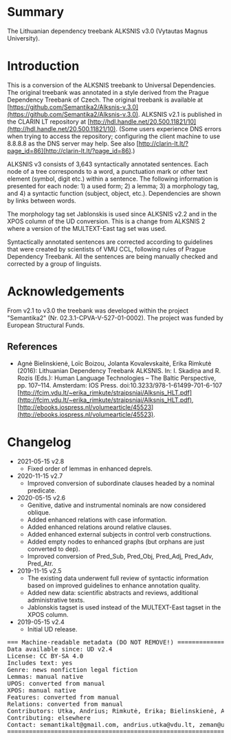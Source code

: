 # Summary

The Lithuanian dependency treebank ALKSNIS v3.0 (Vytautas Magnus University).

# Introduction

This is a conversion of the ALKSNIS treebank to Universal Dependencies.
The original treebank was annotated in a style derived from the Prague Dependency Treebank of Czech.
The original treebank is available at
[https://github.com/Semantika2/Alksnis-v.3.0](https://github.com/Semantika2/Alksnis-v.3.0).
ALKSNIS v2.1 is published in the CLARIN LT repository at
[http://hdl.handle.net/20.500.11821/10](http://hdl.handle.net/20.500.11821/10).
(Some users experience DNS errors when trying to access the repository;
configuring the client machine to use 8.8.8.8 as the DNS server may help.
See also [http://clarin-lt.lt/?page_id=86](http://clarin-lt.lt/?page_id=86).)

ALKSNIS v3 consists of 3,643 syntactically annotated sentences.
Each node of a tree corresponds to a word, a punctuation mark or other text
element (symbol, digit etc.) within a sentence. The following information is
presented for each node: 1) a used form; 2) a lemma; 3) a morphology tag,
and 4) a syntactic function (subject, object, etc.). Dependencies are shown
by links between words.

The morphology tag set Jablonskis is used since ALKSNIS v2.2 and in the XPOS
column of the UD conversion. This is a change from ALKSNIS 2 where a version
of the MULTEXT-East tag set was used.
<!--A version of the MULTEXT-East
(http://nl.ijs.si/ME/V4/msd/html/index.html)
tag set is used in ALKSNIS v2 and in the XPOS column of the UD conversion.-->
Syntactically annotated sentences
are corrected according to guidelines that were created by scientists of
VMU CCL, following rules of Prague Dependency Treebank. All the sentences are
being manually checked and corrected by a group of linguists.

# Acknowledgements

From v2.1 to v3.0 the treebank was developed within the project "Semantika2"
(Nr. 02.3.1-CPVA-V-527-01-0002). The project was funded by European Structural Funds.

## References

* Agnė Bielinskienė, Loïc Boizou, Jolanta Kovalevskaitė, Erika Rimkutė (2016): Lithuanian Dependency Treebank ALKSNIS.
  In: I. Skadiņa and R. Rozis (Eds.): Human Language Technologies – The Baltic Perspective, pp. 107–114. Amsterdam: IOS Press.
  doi:10.3233/978-1-61499-701-6-107
  [http://fcim.vdu.lt/~erika_rimkute/straipsniai/Alksnis_HLT.pdf](http://fcim.vdu.lt/~erika_rimkute/straipsniai/Alksnis_HLT.pdf),
  [http://ebooks.iospress.nl/volumearticle/45523](http://ebooks.iospress.nl/volumearticle/45523).


# Changelog

* 2021-05-15 v2.8
  * Fixed order of lemmas in enhanced deprels.
* 2020-11-15 v2.7
  * Improved conversion of subordinate clauses headed by a nominal predicate.
* 2020-05-15 v2.6
  * Genitive, dative and instrumental nominals are now considered oblique.
  * Added enhanced relations with case information.
  * Added enhanced relations around relative clauses.
  * Added enhanced external subjects in control verb constructions.
  * Added empty nodes to enhanced graphs (but orphans are just converted to dep).
  * Improved conversion of Pred_Sub, Pred_Obj, Pred_Adj, Pred_Adv, Pred_Atr.
* 2019-11-15 v2.5
  * The existing data underwent full review of syntactic information based on improved guidelines to enhance annotation quality.
  * Added new data: scientific abstracts and reviews, additional administrative texts.
  * Jablonskis tagset is used instead of the MULTEXT-East tagset in the XPOS column.
* 2019-05-15 v2.4
  * Initial UD release.


<pre>
=== Machine-readable metadata (DO NOT REMOVE!) ================================
Data available since: UD v2.4
License: CC BY-SA 4.0
Includes text: yes
Genre: news nonfiction legal fiction
Lemmas: manual native
UPOS: converted from manual
XPOS: manual native
Features: converted from manual
Relations: converted from manual
Contributors: Utka, Andrius; Rimkutė, Erika; Bielinskienė, Agnė; Kovalevskaitė, Jolanta; Boizou, Loïc; Aleksandravičiūtė, Gabrielė; Brokaitė, Kristina; Zeman, Daniel; Perkova, Natalia; Griciūtė, Bernadeta
Contributing: elsewhere
Contact: semantikalt@gmail.com, andrius.utka@vdu.lt, zeman@ufal.mff.cuni.cz
===============================================================================
</pre>
